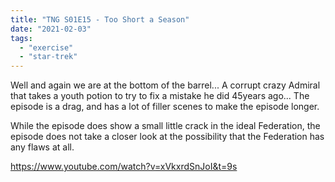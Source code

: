 ```yaml
---
title: "TNG S01E15 - Too Short a Season"
date: "2021-02-03"
tags: 
  - "exercise"
  - "star-trek"
---
```


Well and again we are at the bottom of the barrel... A corrupt crazy Admiral that takes a youth potion to try to fix a mistake he did 45years ago... The episode is a drag, and has a lot of filler scenes to make the episode longer.

While the episode does show a small little crack in the ideal Federation, the episode does not take a closer look at the possibility that the Federation has any flaws at all.

https://www.youtube.com/watch?v=xVkxrdSnJoI&t=9s
